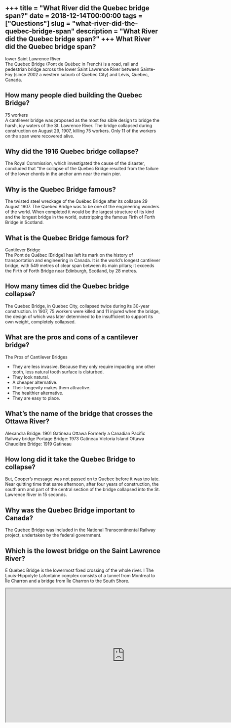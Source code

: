+++
title = "What River did the Quebec bridge span?"
date = 2018-12-14T00:00:00
tags = ["Questions"]
slug = "what-river-did-the-quebec-bridge-span"
description = "What River did the Quebec bridge span?"
+++
What River did the Quebec bridge span?
--------------------------------------

lower Saint Lawrence River  
The Quebec Bridge (Pont de Québec in French) is a road, rail and pedestrian bridge across the lower Saint Lawrence River between Sainte-Foy (since 2002 a western suburb of Quebec City) and Lévis, Quebec, Canada.

How many people died building the Quebec Bridge?
------------------------------------------------

75 workers  
A cantilever bridge was proposed as the most fea sible design to bridge the harsh, icy waters of the St. Lawrence River. The bridge collapsed during construction on August 29, 1907, killing 75 workers. Only 11 of the workers on the span were recovered alive.

Why did the 1916 Quebec bridge collapse?
----------------------------------------

The Royal Commission, which investigated the cause of the disaster, concluded that “the collapse of the Quebec Bridge resulted from the failure of the lower chords in the anchor arm near the main pier.

Why is the Quebec Bridge famous?
--------------------------------

The twisted steel wreckage of the Québec Bridge after its collapse 29 August 1907. The Quebec Bridge was to be one of the engineering wonders of the world. When completed it would be the largest structure of its kind and the longest bridge in the world, outstripping the famous Firth of Forth Bridge in Scotland.

What is the Quebec Bridge famous for?
-------------------------------------

Cantilever Bridge  
The Pont de Québec \[Bridge\] has left its mark on the history of transportation and engineering in Canada. It is the world’s longest cantilever bridge, with 549 metres of clear span between its main pillars; it exceeds the Firth of Forth Bridge near Edinburgh, Scotland, by 28 metres.

How many times did the Quebec bridge collapse?
----------------------------------------------

The Quebec Bridge, in Quebec City, collapsed twice during its 30-year construction. In 1907, 75 workers were killed and 11 injured when the bridge, the design of which was later determined to be insufficient to support its own weight, completely collapsed.

What are the pros and cons of a cantilever bridge?
--------------------------------------------------

The Pros of Cantilever Bridges

- They are less invasive. Because they only require impacting one other tooth, less natural tooth surface is disturbed.
- They look natural.
- A cheaper alternative.
- Their longevity makes them attractive.
- The healthier alternative.
- They are easy to place.

What’s the name of the bridge that crosses the Ottawa River?
------------------------------------------------------------

Alexandra Bridge: 1901 Gatineau Ottawa Formerly a Canadian Pacific Railway bridge Portage Bridge: 1973 Gatineau Victoria Island Ottawa Chaudière Bridge: 1919 Gatineau

How long did it take the Quebec Bridge to collapse?
---------------------------------------------------

But, Cooper’s message was not passed on to Quebec before it was too late. Near quitting time that same afternoon, after four years of construction, the south arm and part of the central section of the bridge collapsed into the St. Lawrence River in 15 seconds.

Why was the Quebec Bridge important to Canada?
----------------------------------------------

The Quebec Bridge was included in the National Transcontinental Railway project, undertaken by the federal government.

Which is the lowest bridge on the Saint Lawrence River?
-------------------------------------------------------

E Quebec Bridge is the lowermost fixed crossing of the whole river. I The Louis-Hippolyte Lafontaine complex consists of a tunnel from Montreal to Île Charron and a bridge from Île Charron to the South Shore.

<iframe allow="accelerometer; autoplay; clipboard-write; encrypted-media; gyroscope; picture-in-picture" allowfullscreen="" class="__youtube_prefs__  epyt-is-override  no-lazyload" data-no-lazy="1" data-origheight="433" data-origwidth="770" data-skipgform_ajax_framebjll="" height="433" id="_ytid_21696" loading="lazy" src="https://www.youtube.com/embed/beJMswx2b1s?enablejsapi=1&autoplay=0&cc_load_policy=0&cc_lang_pref=&iv_load_policy=1&loop=0&modestbranding=0&rel=1&fs=1&playsinline=0&autohide=2&theme=dark&color=red&controls=1&" title="YouTube player" width="770"></iframe>